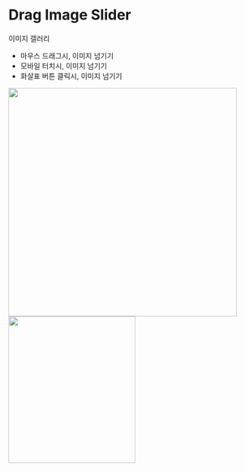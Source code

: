 ﻿# Drag Image Slider
이미지 갤러리

- 마우스 드래그시, 이미지 넘기기
- 모바일 터치시, 이미지 넘기기
- 화살표 버튼 클릭시, 이미지 넘기기
<div>
  <img src="https://user-images.githubusercontent.com/20849970/205169710-cb16cefc-7700-42e3-8a56-1fc58623888c.png" width="450"/>
  <img src="https://user-images.githubusercontent.com/20849970/205169720-13e0c745-3529-4aa1-9060-218045ad96ed.png" width="250" height="289"/>
</div>
